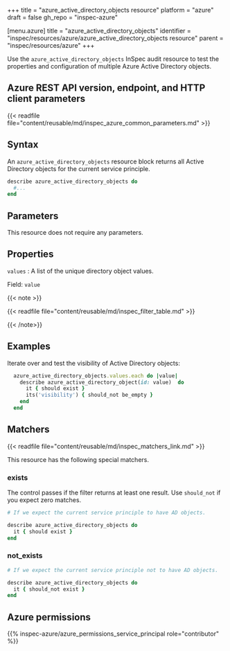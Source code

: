 +++
title = "azure_active_directory_objects resource"
platform = "azure"
draft = false
gh_repo = "inspec-azure"

[menu.azure]
title = "azure_active_directory_objects"
identifier = "inspec/resources/azure/azure_active_directory_objects resource"
parent = "inspec/resources/azure"
+++

Use the `azure_active_directory_objects` InSpec audit resource to test the properties and configuration of multiple Azure Active Directory objects.

## Azure REST API version, endpoint, and HTTP client parameters

{{< readfile file="content/reusable/md/inspec_azure_common_parameters.md" >}}

## Syntax

An `azure_active_directory_objects` resource block returns all Active Directory objects for the current service principle.

```ruby
describe azure_active_directory_objects do
  #...
end
```

## Parameters

This resource does not require any parameters.

## Properties

`values`
: A list of the unique directory object values.

  Field: `value`

{{< note >}}

{{< readfile file="content/reusable/md/inspec_filter_table.md" >}}

{{< /note>}}

## Examples

Iterate over and test the visibility of Active Directory objects:

```ruby
  azure_active_directory_objects.values.each do |value|
    describe azure_active_directory_object(id: value)  do
      it { should exist }
      its('visibility') { should_not be_empty }
    end
  end

```

## Matchers

{{< readfile file="content/reusable/md/inspec_matchers_link.md" >}}

This resource has the following special matchers.

### exists

The control passes if the filter returns at least one result. Use `should_not` if you expect zero matches.

```ruby
# If we expect the current service principle to have AD objects.

describe azure_active_directory_objects do
  it { should exist }
end
```

### not_exists

```ruby
# If we expect the current service principle not to have AD objects.

describe azure_active_directory_objects do
  it { should_not exist }
end
```

## Azure permissions

{{% inspec-azure/azure_permissions_service_principal role="contributor" %}}

